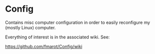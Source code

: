 Config
======
Contains misc computer configuration in order to easily reconfigure my (mostly Linux) computer.

Everything of interest is in the associated wiki. See:

https://github.com/fmarot/Config/wiki

